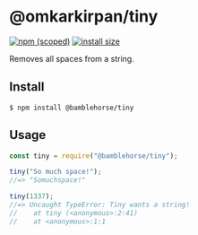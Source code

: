 # @omkarkirpan/tiny

[![npm (scoped)](https://img.shields.io/npm/v/@omkarkirpan/tiny)](https://github.com/OmkarKirpan/tiny)
[![install size](https://packagephobia.com/badge?p=@omkarkirpan/tiny)](https://packagephobia.com/result?p=@omkarkirpan/tiny)

Removes all spaces from a string.

## Install

```
$ npm install @bamblehorse/tiny
```

## Usage

```js
const tiny = require("@bamblehorse/tiny");

tiny("So much space!");
//=> "Somuchspace!"

tiny(1337);
//=> Uncaught TypeError: Tiny wants a string!
//    at tiny (<anonymous>:2:41)
//    at <anonymous>:1:1
```